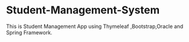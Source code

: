# Student-Management-System
This is  Student Management App using Thymeleaf ,Bootstrap,Oracle and Spring Framework.
